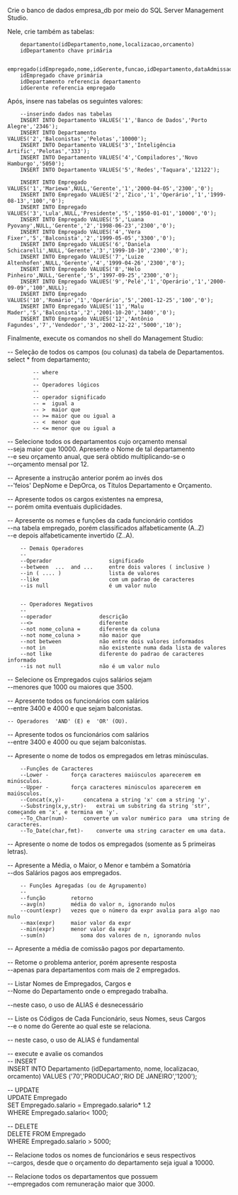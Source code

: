 
Crie o banco de dados empresa_db por meio do SQL Server Management Studio.

Nele, crie também as tabelas:

        departamento(idDepartamento,nome,localizacao,orcamento)
        idDepartamento chave primária

        empregado(idEmpregado,nome,idGerente,funcao,idDepartamento,dataAdmissao,salario,comissao)
        idEmpregado chave primária 
        idDepartamento referencia departamento 
        idGerente referencia empregado

Após, insere nas tabelas os seguintes valores:

        --inserindo dados nas tabelas
        INSERT INTO Departamento VALUES('1','Banco de Dados','Porto Alegre','2346');
        INSERT INTO Departamento VALUES('2','Balconistas','Pelotas','10000');
        INSERT INTO Departamento VALUES('3','Inteligência Artific','Pelotas','333');
        INSERT INTO Departamento VALUES('4','Compiladores','Novo Hamburgo','5050');
        INSERT INTO Departamento VALUES('5','Redes','Taquara','12122');

        INSERT INTO Empregado VALUES('1','Mariewa',NULL,'Gerente','1','2000-04-05','2300','0');
        INSERT INTO Empregado VALUES('2','Zico','1','Operário','1','1999-08-13','100','0');
        INSERT INTO Empregado VALUES('3','Lula',NULL,'Presidente','5','1950-01-01','10000','0');
        INSERT INTO Empregado VALUES('5','Luana Pyovany',NULL,'Gerente','2','1998-06-23','2300','0');
        INSERT INTO Empregado VALUES('4','Vera Fixer','5','Balconista','2','1999-05-05','3300','0');
        INSERT INTO Empregado VALUES('6','Daniela Schicarelli',NULL,'Gerente','3','1999-10-10','2300','0');
        INSERT INTO Empregado VALUES('7','Luize Altenhofen',NULL,'Gerente','4','1999-04-26','2300','0');
        INSERT INTO Empregado VALUES('8','Helo Pinheiro',NULL,'Gerente','5','1997-09-25','2300','0');
        INSERT INTO Empregado VALUES('9','Pelé','1','Operário','1','2000-09-09','100',NULL);
        INSERT INTO Empregado VALUES('10','Romário','1','Operário','5','2001-12-25','100','0');
        INSERT INTO Empregado VALUES('11','Malu Mader','5','Balconista','2','2001-10-20','3400','0');
        INSERT INTO Empregado VALUES('12','Antônio Fagundes','7','Vendedor','3','2002-12-22','5000','10');


Finalmente, execute os comandos no shell do Management Studio:

-- Seleção de todos os campos (ou colunas) da tabela de Departamentos.<br/>
select * from departamento;

            -- where
            --
            -- Operadores lógicos
            --
            -- operador significado
            -- =  igual a
            -- >  maior que
            -- >= maior que ou igual a
            -- <  menor que
            -- <= menor que ou igual a


-- Selecione todos os departamentos cujo orçamento mensal<br/>
--seja maior que 10000. Apresente o Nome de tal departamento<br/>
--e seu orçamento anual, que será obtido multiplicando-se o<br/>
--orçamento mensal por 12.


-- Apresente a instrução anterior porém ao invés dos<br/>
--'feios' DepNome e DepOrca, os Títulos Departamento e Orçamento.


-- Apresente todos os cargos existentes na empresa,<br/>
-- porém omita eventuais duplicidades.


-- Apresente os nomes e funções da cada funcionário contidos<br/>
--na tabela empregado, porém classificados alfabeticamente (A..Z)<br/>
--e depois alfabeticamente invertido (Z..A).

        -- Demais Operadores
        --
        --Operador                  significado
        --between  ...  and ...     entre dois valores ( inclusive )
        --in ( .... )               lista de valores
        --like                      com um padrao de caracteres
        --is null                   é um valor nulo


        -- Operadores Negativos
        --
        --operador               descrição
        --<>                     diferente
        --not nome_coluna =      diferente da coluna
        --not nome_coluna >      não maior que
        --not between            não entre dois valores informados
        --not in                 não existente numa dada lista de valores
        --not like               diferente do padrao de caracteres informado
        --is not null            não é um valor nulo

-- Selecione os Empregados cujos salários sejam<br/>
--menores que 1000 ou maiores que 3500.

-- Apresente todos os funcionários com salários<br/>
--entre 3400 e 4000 e que sejam balconistas.

    -- Operadores  'AND' (E) e  'OR' (OU).


-- Apresente todos os funcionários com salários<br/>
--entre 3400 e 4000 ou que sejam balconistas.

-- Apresente o nome de todos os empregados em letras minúsculas.

        --Funções de Caracteres
        --Lower - 		força caracteres maiúsculos aparecerem em minúsculos.
        --Upper - 		força caracteres minúsculos aparecerem em maiúsculos.
        --Concat(x,y)- 		concatena a string 'x' com a string 'y'.
        --Substring(x,y,str)- 	extrai um substring da string 'str', começando em 'x', e termina em 'y'.
        --To_Char(num)- 	converte um valor numérico para  uma string de caracteres.
        --To_Date(char,fmt)- 	converte uma string caracter em uma data.


-- Apresente o nome de todos os empregados (somente as 5 primeiras letras).

-- Apresente a Média, o Maior, o Menor e também a Somatória<br/>
--dos Salários pagos aos empregados.

        -- Funções Agregadas (ou de Agrupamento)
        --
        --função        retorno
        --avg(n)        média do valor n, ignorando nulos
        --count(expr)   vezes que o número da expr avalia para algo nao nulo
        --max(expr)     maior valor da expr
        --min(expr)     menor valor da expr
        --sum(n)	       soma dos valores de n, ignorando nulos


-- Apresente a média de comissão pagos por departamento.


--  Retome o problema anterior, porém apresente resposta<br/>
--apenas para departamentos com mais de 2 empregados.


-- Listar Nomes de Empregados, Cargos e<br/>
--Nome do Departamento onde o empregado trabalha.


--neste caso, o uso de ALIAS é desnecessário


-- Liste os Códigos de Cada Funcionário, seus Nomes, seus Cargos<br/>
--e o nome do Gerente ao qual este se relaciona.

-- neste caso, o uso de ALIAS é fundamental




-- execute e avalie os comandos<br/>
-- INSERT<br/>
INSERT INTO Departamento (idDepartamento, nome, localizacao, orcamento) VALUES ('70','PRODUCAO','RIO DE JANEIRO','1200');

-- UPDATE<br/>
UPDATE Empregado <br/>
SET Empregado.salario = Empregado.salario* 1.2 <br/>
WHERE Empregado.salario< 1000;

-- DELETE<br/>
DELETE FROM Empregado<br/>
WHERE Empregado.salario > 5000;


-- Relacione todos os nomes de funcionários e seus respectivos<br/>
--cargos, desde que o orçamento do departamento seja igual a 10000.


-- Relacione todos os departamentos que possuem<br/>
--empregados com remuneração maior que 3000.

